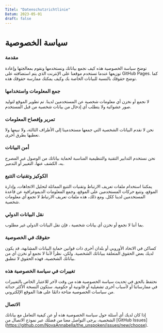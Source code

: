 ```yaml
---
Titel: "Datenschutzrichtlinie"
Datum: 2023-05-01
draft: false
---
```



# سياسة الخصوصية



### مقدمة

توضح سياسة الخصوصية هذه كيف نجمع بياناتك ونستخدمها ونقوم بمعالجتها وإعادة توزيعها عندما تستخدم
موقعنا على الإنترنت الذي يتم استضافته على GitHub Pages. كما توضح حقوقك بالنسبة للبيانات الخاصة بك وكيف يمكنك
ممارسة حقوقك هذه.

### جمع المعلومات واستخدامها 
لا نجمع أو نخزن أي معلومات شخصية عن المستخدمين لدينا. تم تطوير الموقع لتوليد 
صور عشوائية ولا يتطلب أي إدخال من بيانات شخصية من قبل المستخدم.


### تمرير وإفصاح المعلومات

نحن لا نقدم البيانات الشخصية التي جمعها مستخدمينا إلى الأطراف الثالثة، ولا نبيعها ولا نعطيها بطرق أخرى.

### أمن البيانات

نحن نستخدم التدابير التقنية والتنظيمية المناسبة لحماية بياناتك من الوصول غير المصرح به، الكشف عنها، التغيير أو التدمير.

### الكوكيز وتقنيات التتبع

يمكننا استخدام ملفات تعريف الارتباط وتقنيات التتبع المماثلة لتحليل الاتجاهات، وإدارة الموقع، وتتبع حركات المستخدمين على
الموقع، وجمع المعلومات الديموغرافية عن قاعدة المستخدمين لدينا ككل. ومع ذلك، هذه ملفات تعريف الارتباط لا تجمع أي معلومات
شخصية.

### نقل البيانات الدولي

بما أننا لا نجمع أو نخزن أي بيانات شخصية ، فإن نقل البيانات الدولي غير مطلوب.

### حقوقك في الخصوصية

كساكن في الاتحاد الأوروبي أو بلدان أخرى ذات قوانين حماية البيانات المشابهة، قد يكون لديك بعض الحقوق المتعلقة ببياناتك
الشخصية. ولكن، نظراً لأننا لا نجمع أو نخزن أي من بياناتك الشخصية، فهذه الحقوق لا تنطبق.

### تغييرات في سياسة الخصوصية هذه

نحتفظ بالحق في تحديث سياسة الخصوصية هذه من وقت لآخر للاعتبار الخاص بالتغييرات في ممارساتنا أو لأسباب أخرى تشغيلية أو
قانونية أو حكومية. ستكون النسخة الأكثر حداثة من سياسات الخصوصية متاحة دائمًا على هذا الموقع الإلكتروني.

### الاتصال

إذا كان لديك أي أسئلة حول سياسة الخصوصية هذه أو عن كيفية التعامل مع بياناتك الشخصية، يرجى التواصل معنا
من فضلك عبر نموذج الاتصال 
من [GitHub Issues] (https://github.com/NovaAnnabella/the_unspoken/issues/new/choose).

